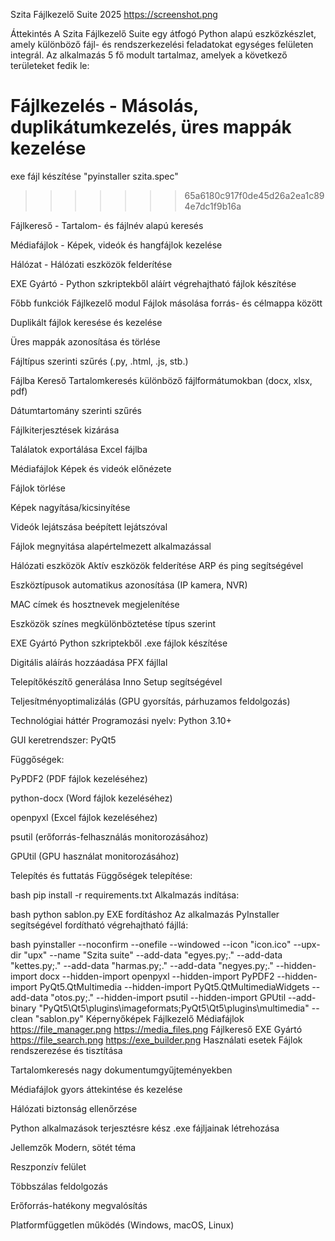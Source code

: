 Szita Fájlkezelő Suite 2025
https://screenshot.png

Áttekintés
A Szita Fájlkezelő Suite egy átfogó Python alapú eszközkészlet, amely különböző fájl- és rendszerkezelési feladatokat egységes felületen integrál. Az alkalmazás 5 fő modult tartalmaz, amelyek a következő területeket fedik le:

Fájlkezelés - Másolás, duplikátumkezelés, üres mappák kezelése
=======
exe fájl készítése "pyinstaller szita.spec"     
>>>>>>> 65a6180c917f0de45d26a2ea1c894e7dc1f9b16a

Fájlkereső - Tartalom- és fájlnév alapú keresés

Médiafájlok - Képek, videók és hangfájlok kezelése

Hálózat - Hálózati eszközök felderítése

EXE Gyártó - Python szkriptekből aláírt végrehajtható fájlok készítése

Főbb funkciók
Fájlkezelő modul
Fájlok másolása forrás- és célmappa között

Duplikált fájlok keresése és kezelése

Üres mappák azonosítása és törlése

Fájltípus szerinti szűrés (.py, .html, .js, stb.)

Fájlba Kereső
Tartalomkeresés különböző fájlformátumokban (docx, xlsx, pdf)

Dátumtartomány szerinti szűrés

Fájlkiterjesztések kizárása

Találatok exportálása Excel fájlba

Médiafájlok
Képek és videók előnézete

Fájlok törlése

Képek nagyítása/kicsinyítése

Videók lejátszása beépített lejátszóval

Fájlok megnyitása alapértelmezett alkalmazással

Hálózati eszközök
Aktív eszközök felderítése ARP és ping segítségével

Eszköztípusok automatikus azonosítása (IP kamera, NVR)

MAC címek és hosztnevek megjelenítése

Eszközök színes megkülönböztetése típus szerint

EXE Gyártó
Python szkriptekből .exe fájlok készítése

Digitális aláírás hozzáadása PFX fájllal

Telepítőkészítő generálása Inno Setup segítségével

Teljesítményoptimalizálás (GPU gyorsítás, párhuzamos feldolgozás)

Technológiai háttér
Programozási nyelv: Python 3.10+

GUI keretrendszer: PyQt5

Függőségek:

PyPDF2 (PDF fájlok kezeléséhez)

python-docx (Word fájlok kezeléséhez)

openpyxl (Excel fájlok kezeléséhez)

psutil (erőforrás-felhasználás monitorozásához)

GPUtil (GPU használat monitorozásához)

Telepítés és futtatás
Függőségek telepítése:

bash
pip install -r requirements.txt
Alkalmazás indítása:

bash
python sablon.py
EXE fordításhoz
Az alkalmazás PyInstaller segítségével fordítható végrehajtható fájllá:

bash
pyinstaller --noconfirm --onefile --windowed --icon "icon.ico" --upx-dir "upx" --name "Szita suite" --add-data "egyes.py;." --add-data "kettes.py;." --add-data "harmas.py;." --add-data "negyes.py;." --hidden-import docx --hidden-import openpyxl --hidden-import PyPDF2 --hidden-import PyQt5.QtMultimedia --hidden-import PyQt5.QtMultimediaWidgets --add-data "otos.py;." --hidden-import psutil --hidden-import GPUtil --add-binary "PyQt5\Qt5\plugins\imageformats;PyQt5\Qt5\plugins\multimedia" --clean "sablon.py"
Képernyőképek
Fájlkezelő	Médiafájlok
https://file_manager.png	https://media_files.png
Fájlkereső	EXE Gyártó
https://file_search.png	https://exe_builder.png
Használati esetek
Fájlok rendszerezése és tisztítása

Tartalomkeresés nagy dokumentumgyűjteményekben

Médiafájlok gyors áttekintése és kezelése

Hálózati biztonság ellenőrzése

Python alkalmazások terjesztésre kész .exe fájljainak létrehozása

Jellemzők
Modern, sötét téma

Reszponzív felület

Többszálas feldolgozás

Erőforrás-hatékony megvalósítás

Platformfüggetlen működés (Windows, macOS, Linux)

